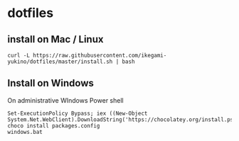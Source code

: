 # dotfiles

## install on Mac / Linux

`curl -L https://raw.githubusercontent.com/ikegami-yukino/dotfiles/master/install.sh | bash`

## Install on Windows
On administrative WIndows Power shell
```
Set-ExecutionPolicy Bypass; iex ((New-Object System.Net.WebClient).DownloadString('https://chocolatey.org/install.ps1'))
choco install packages.config
windows.bat
```
